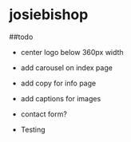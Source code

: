 # josiebishop

##todo
- center logo below 360px width
- add carousel on index page
- add copy for info page
- add captions for images
- contact form?

- Testing